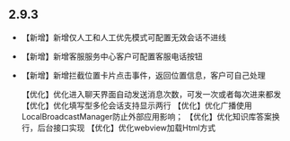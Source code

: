 ## 2.9.3
- 【新增】新增仅人工和人工优先模式可配置无效会话不进线
- 【新增】新增客服服务中心客户可配置客服电话按钮
- 【新增】新增拦截位置卡片点击事件，返回位置信息，客户可自己处理

  【优化】优化进入聊天界面自动发送消息次数，可发一次或者每次进来都发
  【优化】优化填写型多伦会话支持显示两行
  【优化】优化广播使用LocalBroadcastManager防止外部应用影响；
  【优化】优化知识库答案换行，后台接口实现
  【优化】优化webview加载Html方式
